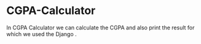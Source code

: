 # CGPA-Calculator
In CGPA Calculator we can calculate the CGPA and also print the result for which we used the Django .
